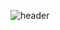 ![header](https://capsule-render.vercel.app/api?type=venom&color=random&height=300&section=header&text=Jeongah%Lee&fontSize=90&textBg=true)
